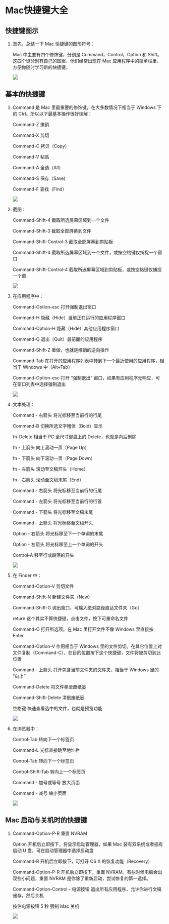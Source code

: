 # Mac快捷键大全




快捷键图示
---------------------

1.  首先，总结一下 Mac 快捷键的图形符号：
  
    Mac 中主要有四个修饰键，分别是 Command，Control，Option 和 Shift。这四个键分别有自己的图案，他们经常出现在 Mac 应用程序中的菜单栏里，方便你随时学习新的快捷键。
    
    [![](https://imgsa.baidu.com/exp/w=500/sign=1fbcf6c18244ebf86d71643fe9fbd736/d1a20cf431adcbef02d5b1c4a9af2edda2cc9f0b.jpg)](http://jingyan.baidu.com/album/08b6a591aac09614a909224f.html?picindex=1)

基本的快捷键
----------------------

1.  Command 是 Mac 里最重要的修饰键，在大多数情况下相当于 Windows 下的 Ctrl。所以以下最基本操作很好理解：
  
    Command-Z 撤销　
    
    Command-X 剪切　　
    
    Command-C 拷贝（Copy）　　
    
    Command-V 粘贴　　
    
    Command-A 全选（All）　　
    
    Command-S 保存（Save)　　
    
    Command-F 查找（Find）　　
    
    [![](https://imgsa.baidu.com/exp/w=500/sign=910acb5fceef76093c0b999f1edfa301/9825bc315c6034a8c3217743ce13495408237635.jpg)](http://jingyan.baidu.com/album/08b6a591aac09614a909224f.html?picindex=2)
2.  截图：
  
    Command-Shift-4 截取所选屏幕区域到一个文件　　
    
    Command-Shift-3 截取全部屏幕到文件　　
    
    Command-Shift-Control-3 截取全部屏幕到剪贴板　　
    
    Command-Shift-4 截取所选屏幕区域到一个文件，或按空格键仅捕捉一个窗口　　
    
    Command-Shift-Control-4 截取所选屏幕区域到剪贴板，或按空格键仅捕捉一个窗
    
    [![](https://imgsa.baidu.com/exp/w=500/sign=82e7a147ccea15ce41eee00986023a25/203fb80e7bec54e7b70dd5dcbc389b504ec26a0b.jpg)](http://jingyan.baidu.com/album/08b6a591aac09614a909224f.html?picindex=3)
3.  在应用程序中：
  
    Command-Option-esc 打开强制退出窗口　　
    
    Command-H 隐藏（Hide）当前正在运行的应用程序窗口　　
    
    Command-Option-H 隐藏（Hide）其他应用程序窗口　　
    
    Command-Q 退出（Quit）最前面的应用程序　　
    
    Command-Shift-Z 重做，也就是撤销的逆向操作　　
    
    Command-Tab 在打开的应用程序列表中转到下一个最近使用的应用程序，相当于 Windows 中（Alt+Tab）　　
    
    Command-Option-esc 打开 “强制退出” 窗口，如果有应用程序无响应，可在窗口列表中选择强制退出
    
    [![](https://imgsa.baidu.com/exp/w=500/sign=0710862b881001e94e3c140f880c7b06/48540923dd54564e36842bfbb6de9c82d0584f0b.jpg)](http://jingyan.baidu.com/album/08b6a591aac09614a909224f.html?picindex=4)
4.  文本处理：
  
    Command - 右箭头 将光标移至当前行的行尾　　
    
    Command-B 切换所选文字粗体（Bold）显示　　
    
    fn-Delete 相当于 PC 全尺寸键盘上的 Delete，也就是向后删除　　
    
    fn - 上箭头 向上滚动一页（Page Up）　　
    
    fn - 下箭头 向下滚动一页（Page Down）　　
    
    fn - 左箭头 滚动至文稿开头（Home）　　
    
    fn - 右箭头 滚动至文稿末尾（End）　　
    
    Command - 右箭头 将光标移至当前行的行尾　　
    
    Command - 左箭头 将光标移至当前行的行首　　
    
    Command - 下箭头 将光标移至文稿末尾　　
    
    Command - 上箭头 将光标移至文稿开头　　
    
    Option - 右箭头 将光标移至下一个单词的末尾　　
    
    Option - 左箭头 将光标移至上一个单词的开头　　
    
    Control-A 移至行或段落的开头
    
    [![](https://imgsa.baidu.com/exp/w=500/sign=6bcbc908878ba61edfeec82f713697cc/ac6eddc451da81cbe3254c0f5766d01608243135.jpg)](http://jingyan.baidu.com/album/08b6a591aac09614a909224f.html?picindex=5)
5.  在 Finder 中：
  
    Command-Option-V 剪切文件　　
    
    Command-Shift-N 新建文件夹（New）　　
    
    Command-Shift-G 调出窗口，可输入绝对路径直达文件夹（Go）　　
    
    return 这个其实不算快捷键，点击文件，按下可重命名文件　　
    
    Command-O 打开所选项。在 Mac 里打开文件不像 Windows 里直接按 Enter　　
    
    Command-Option-V 作用相当于 Windows 里的文件剪切。在其它位置上对文件复制（Command-C），在目的位置按下这个快捷键，文件将被剪切到此位置　　
    
    Command - 上箭头 打开包含当前文件夹的文件夹，相当于 Windows 里的 “向上”　　
    
    Command-Delete 将文件移至废纸篓　　
    
    Command-Shift-Delete 清倒废纸篓　　
    
    空格键 快速查看选中的文件，也就是预览功能
    
    [![](https://imgsa.baidu.com/exp/w=500/sign=31c3c0db28f5e0feee1889016c6234e5/6609c93d70cf3bc75ee1022ed400baa1cc112a0b.jpg)](http://jingyan.baidu.com/album/08b6a591aac09614a909224f.html?picindex=6)
6.  在浏览器中：
  
    Control-Tab 转向下一个标签页　　
    
    Command-L 光标直接跳至地址栏　　
    
    Control-Tab 转向下一个标签页　　
    
    Control-Shift-Tab 转向上一个标签页　　
    
    Command - 加号或等号 放大页面　　
    
    Command - 减号 缩小页面
    
    [![](https://imgsa.baidu.com/exp/w=500/sign=00d5492c9982d158bb8259b1b00819d5/9345d688d43f8794751e87ecd71b0ef41ad53a0b.jpg)](http://jingyan.baidu.com/album/08b6a591aac09614a909224f.html?picindex=7)

Mac 启动与关机时的快捷键
------------------------------

1.  Command-Option-P-R 重置 NVRAM　　
  
    Option 开机后立即按下，将显示启动管理器，如果 Mac 装有双系统或者插有启动 U 盘，可在启动管理器中选择启动盘　　
    
    Command-R 开机后立即按下，可打开 OS X 的恢复功能（Recovery）　　
    
    Command-Option-P-R 开机后立即按下，重置 NVRAM。有些时候电脑会出现些小问题，重置 NVRAM 是你除了重新启动，尝试修复的第一选择。　　
    
    Command-Option-Control - 电源按钮 退出所有应用程序，允许你进行文稿储存，然后关机　　
    
    按住电源按钮 5 秒 强制 Mac 关机
    
    [![](https://imgsa.baidu.com/exp/w=500/sign=296b2a5009f431adbcd243397b34ac0f/2cf5e0fe9925bc31c7bcce5a5bdf8db1ca13700b.jpg)](http://jingyan.baidu.com/album/08b6a591aac09614a909224f.html?picindex=8)

